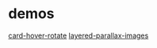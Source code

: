 # demos

[card-hover-rotate](src/card-hover-rotate.html)
[layered-parallax-images](src/layered-parallax-images.html)